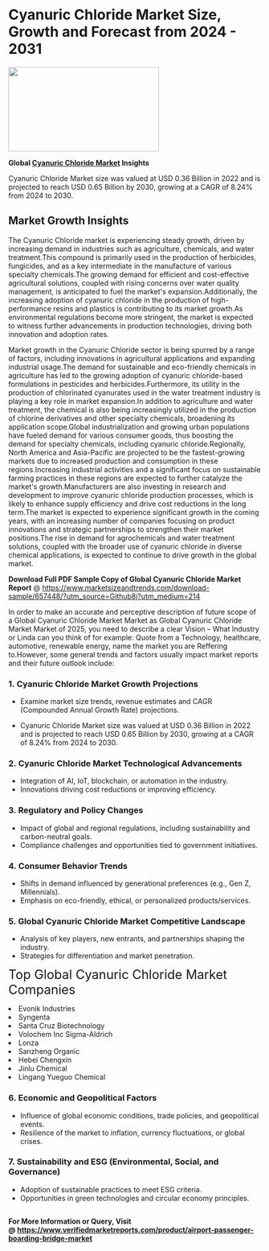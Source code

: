 <H1>Cyanuric Chloride Market Size, Growth and Forecast from 2024 - 2031</H1><img class="aligncenter size-medium wp-image-584254" src="https://thirdeyenews.in/wp-content/uploads/2024/09/Global-Market-Research-300x168.jpeg" alt="" width="300" height="168" /><p><strong>Global&nbsp;<a href="https://www.marketsizeandtrends.com/download-sample/657448/?utm_source=Github8j?utm_medium=214">Cyanuric Chloride Market</a> Insights</strong></p><p>Cyanuric Chloride Market size was valued at USD 0.36 Billion in 2022 and is projected to reach USD 0.65 Billion by 2030, growing at a CAGR of 8.24% from 2024 to 2030.</p><p><h2>Market Growth Insights</h2> <p>The Cyanuric Chloride market is experiencing steady growth, driven by increasing demand in industries such as agriculture, chemicals, and water treatment.This compound is primarily used in the production of herbicides, fungicides, and as a key intermediate in the manufacture of various specialty chemicals.The growing demand for efficient and cost-effective agricultural solutions, coupled with rising concerns over water quality management, is anticipated to fuel the market's expansion.Additionally, the increasing adoption of cyanuric chloride in the production of high-performance resins and plastics is contributing to its market growth.As environmental regulations become more stringent, the market is expected to witness further advancements in production technologies, driving both innovation and adoption rates.</p> <p>Market growth in the Cyanuric Chloride sector is being spurred by a range of factors, including innovations in agricultural applications and expanding industrial usage.The demand for sustainable and eco-friendly chemicals in agriculture has led to the growing adoption of cyanuric chloride-based formulations in pesticides and herbicides.Furthermore, its utility in the production of chlorinated cyanurates used in the water treatment industry is playing a key role in market expansion.In addition to agriculture and water treatment, the chemical is also being increasingly utilized in the production of chlorine derivatives and other specialty chemicals, broadening its application scope.Global industrialization and growing urban populations have fueled demand for various consumer goods, thus boosting the demand for specialty chemicals, including cyanuric chloride.Regionally, North America and Asia-Pacific are projected to be the fastest-growing markets due to increased production and consumption in these regions.Increasing industrial activities and a significant focus on sustainable farming practices in these regions are expected to further catalyze the market's growth.Manufacturers are also investing in research and development to improve cyanuric chloride production processes, which is likely to enhance supply efficiency and drive cost reductions in the long term.The market is expected to experience significant growth in the coming years, with an increasing number of companies focusing on product innovations and strategic partnerships to strengthen their market positions.The rise in demand for agrochemicals and water treatment solutions, coupled with the broader use of cyanuric chloride in diverse chemical applications, is expected to continue to drive growth in the global market.</p> <p><span class=""><strong>Download Full PDF Sample Copy of Global Cyanuric Chloride Market Report</strong> @ <a href="https://www.marketsizeandtrends.com/download-sample/657448/?utm_source=Github8j?utm_medium=214" target="_blank">https://www.marketsizeandtrends.com/download-sample/657448/?utm_source=Github8j?utm_medium=214</a></span></p><p>In order to make an accurate and perceptive description of future scope of a Global&nbsp;Cyanuric Chloride Market Market as Global&nbsp;Cyanuric Chloride Market Market of 2025, you need to describe a clear Vision &ndash; What Industry or Linda can you think of for example: Quote from a Technology, healthcare, automotive, renewable energy, name the market you are Reffering to.However, some general trends and factors usually impact market reports and their future outlook include:</p><h3>1.&nbsp;<strong>Cyanuric Chloride Market Growth Projections</strong></h3><ul><li>Examine market size trends, revenue estimates and CAGR (Compounded Annual Growth Rate) projections.</li><li><p>Cyanuric Chloride Market size was valued at USD 0.36 Billion in 2022 and is projected to reach USD 0.65 Billion by 2030, growing at a CAGR of 8.24% from 2024 to 2030.</p></li></ul><h3>2.&nbsp;<strong>Cyanuric Chloride Market Technological Advancements</strong></h3><ul><li>Integration of AI, IoT, blockchain, or automation in the industry.</li><li>Innovations driving cost reductions or improving efficiency.</li></ul><h3>3.&nbsp;<strong>Regulatory and Policy Changes</strong></h3><ul><li>Impact of global and regional regulations, including sustainability and carbon-neutral goals.</li><li>Compliance challenges and opportunities tied to government initiatives.</li></ul><h3>4.&nbsp;<strong>Consumer Behavior Trends</strong></h3><ul><li>Shifts in demand influenced by generational preferences (e.g., Gen Z, Millennials).</li><li>Emphasis on eco-friendly, ethical, or personalized products/services.</li></ul><h3>5.&nbsp;<strong>Global Cyanuric Chloride Market Competitive Landscape</strong></h3><ul><li>Analysis of key players, new entrants, and partnerships shaping the industry.</li><li>Strategies for differentiation and market penetration.</li></ul><p data-pm-slice="1 1 []"><span style="color: inherit; font-family: inherit; font-size: 25px;">Top Global Cyanuric Chloride Market Companies</span></p><div class="" data-test-id=""><p><li>Evonik Industries</li><li> Syngenta</li><li> Santa Cruz Biotechnology</li><li> Volochem Inc Sigma-Aldrich</li><li> Lonza</li><li> Sanzheng Organic</li><li> Hebei Chengxin</li><li> Jinlu Chemical</li><li> Lingang Yueguo Chemical</li></p></div><h3>6.&nbsp;<strong>Economic and Geopolitical Factors</strong></h3><ul><li>Influence of global economic conditions, trade policies, and geopolitical events.</li><li>Resilience of the market to inflation, currency fluctuations, or global crises.</li></ul><h3>7.&nbsp;<strong>Sustainability and ESG (Environmental, Social, and Governance)</strong></h3><ul><li>Adoption of sustainable practices to meet ESG criteria.</li><li>Opportunities in green technologies and circular economy principles.</li></ul><h2><strong style="font-size: 14px;">For More Information or Query, Visit @&nbsp;</strong><a style="background-color: #ffffff; font-size: 14px;" href="https://www.marketsizeandtrends.com/report/cyanuric-chloride-market/" target="_blank">https://www.verifiedmarketreports.com/product/airport-passenger-boarding-bridge-market</a></h2>
